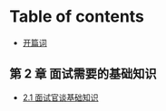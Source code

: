 # Table of contents

* [开篇词](README.md)

## 第 2 章 面试需要的基础知识

* [2.1 面试官谈基础知识](di-2-zhang-mian-shi-xu-yao-de-ji-chu-zhi-shi/2.1-mian-shi-guan-tan-ji-chu-zhi-shi.md)

